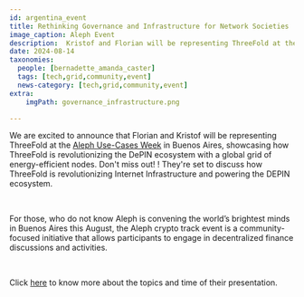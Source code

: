 ```yaml
---
id: argentina_event
title: Rethinking Governance and Infrastructure for Network Societies
image_caption: Aleph Event
description:  Kristof and Florian will be representing ThreeFold at the Aleph Use-Cases Week in Buenos Aires.
date: 2024-08-14
taxonomies:
  people: [bernadette_amanda_caster]
  tags: [tech,grid,community,event]
  news-category: [tech,grid,community,event]
extra:
    imgPath: governance_infrastructure.png

---
```


We are excited to announce that Florian and Kristof will be representing ThreeFold at the [Aleph Use-Cases Week](https://app.sola.day/event/aleph) in Buenos Aires, showcasing how ThreeFold is revolutionizing the DePIN ecosystem with a global grid of energy-efficient nodes. Don't miss out! ! They're set to discuss how ThreeFold is revolutionizing Internet Infrastructure and powering the DEPIN ecosystem.

<br/>

For those, who do not know Aleph is convening the world’s brightest minds in Buenos Aires this August, the Aleph crypto track event is a community-focused initiative that allows participants to engage in decentralized finance discussions and activities.

<br/>

Click [here](https://lu.ma/4p4tcvb5) to know more about the topics and time of their presentation.

